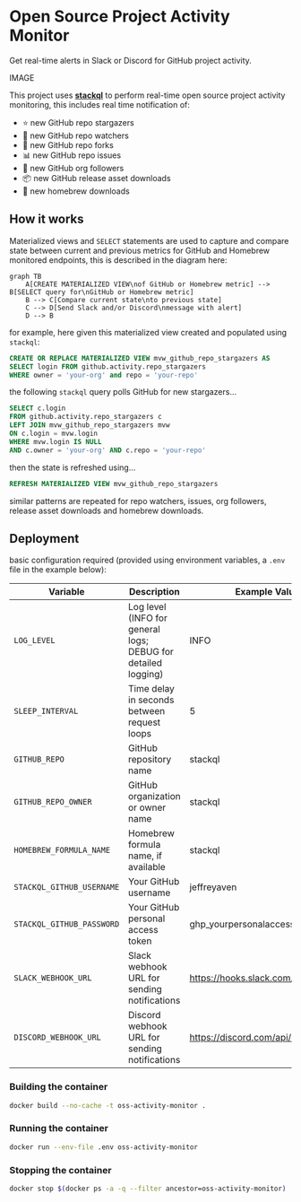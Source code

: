 # Open Source Project Activity Monitor

Get real-time alerts in Slack or Discord for GitHub project activity.  

IMAGE

This project uses [__stackql__](https://github.com/stackql/stackql) to perform real-time open source project activity monitoring, this includes real time notification of:

- ⭐ new GitHub repo stargazers
- 👀 new GitHub repo watchers
- 🍴 new GitHub repo forks
- 📊 new GitHub repo issues
- 🙋 new GitHub org followers
- 📦 new GitHub release asset downloads
- 🍺 new homebrew downloads

## How it works

Materialized views and `SELECT` statements are used to capture and compare state between current and previous metrics for GitHub and Homebrew monitored endpoints, this is described in the diagram here:  

```mermaid
graph TB
    A[CREATE MATERIALIZED VIEW\nof GitHub or Homebrew metric] --> B[SELECT query for\nGitHub or Homebrew metric]
    B --> C[Compare current state\nto previous state]
    C --> D[Send Slack and/or Discord\nmessage with alert]
    D --> B
```
for example, here given this materialized view created and populated using `stackql`:  

```sql
CREATE OR REPLACE MATERIALIZED VIEW mvw_github_repo_stargazers AS 
SELECT login FROM github.activity.repo_stargazers
WHERE owner = 'your-org' and repo = 'your-repo'
```

the following `stackql` query polls GitHub for new stargazers...

```sql
SELECT c.login
FROM github.activity.repo_stargazers c
LEFT JOIN mvw_github_repo_stargazers mvw
ON c.login = mvw.login
WHERE mvw.login IS NULL
AND c.owner = 'your-org' AND c.repo = 'your-repo'
```

then the state is refreshed using...

```sql
REFRESH MATERIALIZED VIEW mvw_github_repo_stargazers
```

similar patterns are repeated for repo watchers, issues, org followers, release asset downloads and homebrew downloads.

## Deployment

basic configuration required (provided using environment variables, a `.env` file in the example below):  

| Variable                   | Description                                                                       | Example Value                                    |
|----------------------------|-----------------------------------------------------------------------------------|--------------------------------------------------|
| `LOG_LEVEL`                | Log level (INFO for general logs; DEBUG for detailed logging)                     | INFO                                             |
| `SLEEP_INTERVAL`           | Time delay in seconds between request loops                                       | 5                                                |
| `GITHUB_REPO`              | GitHub repository name                                                            | stackql                                          |
| `GITHUB_REPO_OWNER`        | GitHub organization or owner name                                                 | stackql                                          |
| `HOMEBREW_FORMULA_NAME`    | Homebrew formula name, if available                                               | stackql                                          |
| `STACKQL_GITHUB_USERNAME`  | Your GitHub username                                                              | jeffreyaven                                      |
| `STACKQL_GITHUB_PASSWORD`  | Your GitHub personal access token                                                 | ghp_yourpersonalaccesstoken                      |
| `SLACK_WEBHOOK_URL`        | Slack webhook URL for sending notifications                                       | https://hooks.slack.com/services/...             |
| `DISCORD_WEBHOOK_URL`      | Discord webhook URL for sending notifications                                     | https://discord.com/api/webhooks/...             |

### Building the container

```bash
docker build --no-cache -t oss-activity-monitor .
```

### Running the container

```bash
docker run --env-file .env oss-activity-monitor
```

### Stopping the container

```bash
docker stop $(docker ps -a -q --filter ancestor=oss-activity-monitor)
```